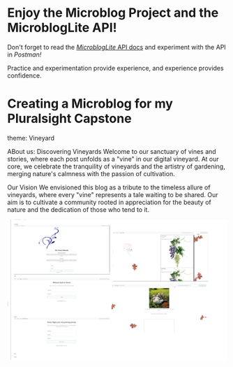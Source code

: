 # Enjoy the Microblog Project and the MicroblogLite API!

Don't forget to read the [*MicroblogLite* API docs](http://microbloglite.us-east-2.elasticbeanstalk.com/docs) and experiment with the API in *Postman!*

Practice and experimentation provide experience, and experience provides confidence.



# Creating a Microblog for my Pluralsight Capstone

theme: Vineyard

ABout us: Discovering Vineyards
Welcome to our sanctuary of vines and stories, where each post unfolds as a "vine" in our digital vineyard. At our core, we celebrate the tranquility of vineyards and the artistry of gardening, merging nature's calmness with the passion of cultivation.

Our Vision
We envisioned this blog as a tribute to the timeless allure of vineyards, where every "vine" represents a tale waiting to be shared. Our aim is to cultivate a community rooted in appreciation for the beauty of nature and the dedication of those who tend to it.

![alt text](image-2.png)
